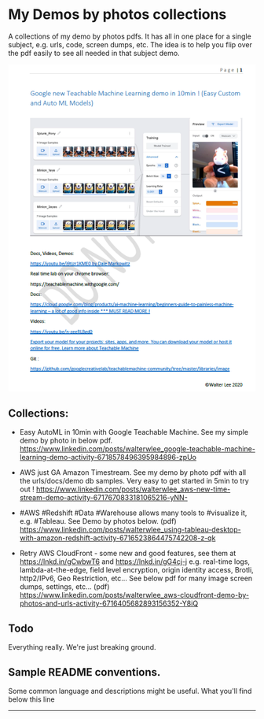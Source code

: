 # My Demos by photos collections

A collections of my demo by photos pdfs. It has all in one place for a single subject, e.g. urls, code, screen dumps, etc. The idea is to help you flip over the pdf easily to see all needed in that subject demo.

![Google Teachable AutoML demo](/site/collections/Google_Teachable_ML_demo_1st_page.png)

## Collections:

* Easy AutoML in 10min with Google Teachable Machine. See my simple demo by photo in below pdf.
https://www.linkedin.com/posts/walterwlee_google-teachable-machine-learning-demo-activity-6718578496395984896-zpUo

* AWS just GA Amazon Timestream. See my demo by photo pdf with all the urls/docs/demo db samples. Very easy to get started in 5min to try out !
https://www.linkedin.com/posts/walterwlee_aws-new-time-stream-demo-activity-6717670833181065216-yNN-

* #AWS #Redshift #Data #Warehouse allows many tools to #visualize it, e.g. #Tableau. See Demo by photos below. (pdf)
https://www.linkedin.com/posts/walterwlee_using-tableau-desktop-with-amazon-redshift-activity-6716523864475742208-z-qk

* Retry AWS CloudFront - some new and good features, see them at https://lnkd.in/gCwbwT6 and https://lnkd.in/gG4cj-j e.g. real-time logs, lambda-at-the-edge, field level encryption, origin identity access, Brotli, http2/IPv6, Geo Restriction, etc... See below pdf for many image screen dumps, settings, etc... (pdf)
https://www.linkedin.com/posts/walterwlee_aws-cloudfront-demo-by-photos-and-urls-activity-6716405682893156352-Y8iQ

## Todo

Everything really. We're just breaking ground.


## Sample README conventions.

Some common language and descriptions might be useful. What you'll find below this line

---

